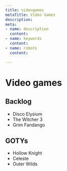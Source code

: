 ```yaml
---
title: videogames
metaTitle: Video Games
description: 
meta:
- name: description
  content: 
- name: keywords
  content: 
- name: robots
  content: 

---
```

# Video games

## Backlog

* Disco Elysium
* The Witcher 3
* Grim Fandango

## GOTYs

* Hollow Knight
* Celeste
* Outer Wilds